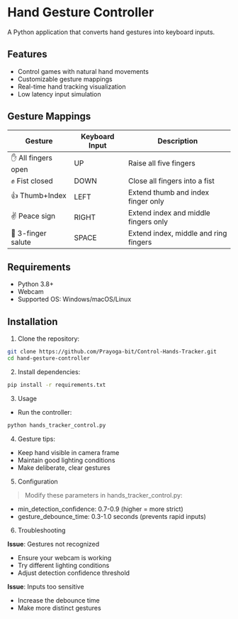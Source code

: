 # Hand Gesture Controller

A Python application that converts hand gestures into keyboard inputs.

## Features
- Control games with natural hand movements
- Customizable gesture mappings
- Real-time hand tracking visualization
- Low latency input simulation

## Gesture Mappings
| Gesture              | Keyboard Input | Description                          |
|----------------------|----------------|--------------------------------------|
| ✋ All fingers open   | UP             | Raise all five fingers               |
| ✊ Fist closed       | DOWN           | Close all fingers into a fist        |
| 👍 Thumb+Index      | LEFT           | Extend thumb and index finger only   |
| ✌️ Peace sign      | RIGHT          | Extend index and middle fingers only |
| 🖖 3-finger salute | SPACE          | Extend index, middle and ring fingers |

## Requirements
- Python 3.8+
- Webcam
- Supported OS: Windows/macOS/Linux

## Installation
1. Clone the repository:
```bash
git clone https://github.com/Prayoga-bit/Control-Hands-Tracker.git
cd hand-gesture-controller
```

2. Install dependencies:

```bash
pip install -r requirements.txt
```

3. Usage
- Run the controller:

```bash
python hands_tracker_control.py
```
4. Gesture tips:
* Keep hand visible in camera frame
* Maintain good lighting conditions
* Make deliberate, clear gestures

5. Configuration
> Modify these parameters in hands_tracker_control.py:
* min_detection_confidence: 0.7-0.9 (higher = more strict)
* gesture_debounce_time: 0.3-1.0 seconds (prevents rapid inputs)

6. Troubleshooting

**Issue**: Gestures not recognized
* Ensure your webcam is working
* Try different lighting conditions
* Adjust detection confidence threshold

**Issue**: Inputs too sensitive
* Increase the debounce time
* Make more distinct gestures
